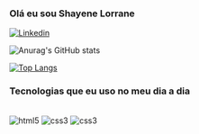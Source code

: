### Olá eu sou Shayene Lorrane

[![Linkedin](https://img.shields.io/badge/LinkedIn-0077B5?style=for-the-badge&logo=linkedin&logoColor=white)](https://www.linkedin.com/in/shayene-lorrane/)


![Anurag's GitHub stats](https://github-readme-stats.vercel.app/api?username=shaylcm&show_icons=true&theme=radical)

[![Top Langs](https://github-readme-stats.vercel.app/api/top-langs/?username=shaylcm&layout=compact)](https://github.com/shaylcm)


### Tecnologias que eu uso no meu dia a dia 

<div style ="display:inline-block"><br>

<img  alt="html5" src= "https://img.shields.io/badge/HTML5-E34F26?style=for-the-badge&logo=html5&logoColor=white"/>
<img  alt="css3" src= "https://img.shields.io/badge/CSS3-1572B6?style=for-the-badge&logo=css3&logoColor=white"/>
<img  alt="css3" src= "https://img.shields.io/badge/JavaScript-F7DF1E?style=for-the-badge&logo=javascript&logoColor=black"/>


</div>

<br>


